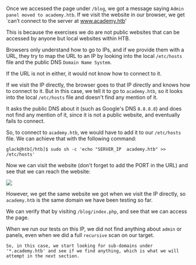 
Once we accessed the page under `/blog`, we got a message saying `Admin panel moved to academy.htb`. If we visit the website in our browser, we get `can’t connect to the server at www.academy.htb'

This is because the exercises we do are not public websites that can be accessed by anyone but local websites within HTB. 

Browsers only understand how to go to IPs, and if we provide them with a URL, they try to map the URL to an IP by looking into the local `/etc/hosts` file and the public DNS `Domain Name System`. 

If the URL is not in either, it would not know how to connect to it.

If we visit the IP directly, the browser goes to that IP directly and knows how to connect to it. But in this case, we tell it to go to `academy.htb`, so it looks into the local `/etc/hosts` file and doesn't find any mention of it. 

It asks the public DNS about it (such as Google's DNS `8.8.8.8`) and does not find any mention of it, since it is not a public website, and eventually fails to connect. 

So, to connect to `academy.htb`, we would have to add it to our `/etc/hosts` file. We can achieve that with the following command:

```shell-session
glack@htb[/htb]$ sudo sh -c 'echo "SERVER_IP  academy.htb" >> /etc/hosts'
```

Now we can visit the website (don't forget to add the PORT in the URL) and see that we can reach the website:

![](https://academy.hackthebox.com/storage/modules/54/web_fnb_main_site.jpg)

However, we get the same website we got when we visit the IP directly, so `academy.htb` is the same domain we have been testing so far.

We can verify that by visiting `/blog/index.php`, and see that we can access the page.

When we run our tests on this IP, we did not find anything about `admin` or panels, even when we did a full `recursive` scan on our target.

`So, in this case, we start looking for sub-domains under '*.academy.htb' and see if we find anything, which is what we will attempt in the next section.`